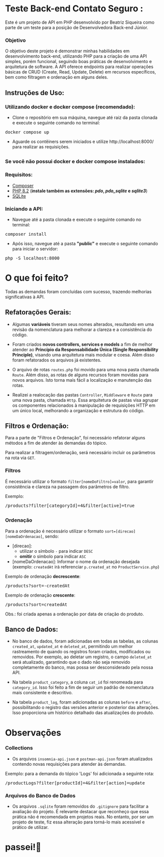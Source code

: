# Teste Back-end Contato Seguro :

Este é um projeto de API em PHP desenvolvido por Beatriz Siqueira como parte de um teste para a posição de Desenvolvedora Back-end Júnior.

### Objetivo

O objetivo deste projeto é demonstrar minhas habilidades em desenvolvimento back-end, utilizando PHP para a criação de uma API simples, porém funcional, seguindo boas práticas de desenvolvimento e arquitetura de software. A API oferece endpoints para realizar operações básicas de CRUD (Create, Read, Update, Delete) em recursos específicos, bem como filtragem e ordenação em alguns deles.

## Instruções de Uso:

### Utilizando docker e docker compose (recomendado):

-   Clone o repositório em sua máquina, navegue até raiz da pasta clonada e execute o seguinte comando no terminal:

  <pre>docker compose up </pre>

-   Aguarde os contêiners serem iniciados e utilize http://localhost:8000/ para realizar as requisições.

##

### Se você não possui docker e docker compose instalados:

### Requisitos:

-   <a href="https://getcomposer.org/"> Composer </a>
-   <a href="https://www.php.net/downloads.php"> PHP 8.2</a> (**instale também as extensões: _pdo_, _pdo_sqlite_ e _sqlite3_**)
-   <a href="https://www.sqlite.org/download.html"> SQLite </a>

### Iniciando a API:

-   Navegue até a pasta clonada e execute o seguinte comando no terminal:

<pre>composer install </pre>

-   Após isso, navegue até a pasta **"public"** e execute o seguinte comando para iniciar o servidor:

<pre>php -S localhost:8000 </pre>

# O que foi feito?

Todas as demandas foram concluídas com sucesso, trazendo melhorias significativas à API.

## Refatorações Gerais:

-   Algumas **variáveis** tiveram seus nomes alterados, resultando em uma revisão da nomenclatura para melhorar a clareza e a consistência do código.

-   Foram criados **novos controllers, services e models** a fim de melhor atender ao **Princípio da Responsabilidade Única (Single Responsibility Principle)**, visando uma arquitetura mais modular e coesa. Além disso foram refatorados os arquivos já existentes.

-   O arquivo de rotas `routes.php` foi movido para uma nova pasta chamada `Route`. Além disso, as rotas de alguns recursos foram movidas para novos arquivos. Isto torna mais fácil a localização e manutenção das rotas.

-   Realizei a realocação das pastas `Controller`, `Middleware` e `Route` para uma nova pasta, chamada `Http`. Essa arquitetura de pastas visa agrupar os componentes relacionados à manipulação de requisições HTTP em um único local, melhorando a organização e estrutura do código.

## Filtros e Ordenação:

Para a parte de "Filtros e Ordenação", foi necessário refatorar alguns métodos a fim de atender às demandas do tópico.

Para realizar a filtragem/ordenação, será necessário incluir os parâmetros na rota via `GET`.

### Filtros

É necessário utilizar o formato `filter[nomeDoFiltro]=valor`, para garantir consistência e clareza na passagem dos parâmetros de filtro.

Exemplo:

<pre>/products?filter[categoryId]=4&filter[active]=true</pre>

##

### Ordenação

Para a ordenação é necessário utilizar o formato `sort=[direcao][nomeDaOrdenacao]`, sendo:

-   [direcao]:
    -   utilizar o símbolo `-` para indicar `DESC`
    -   **omitir** o símbolo para indicar `ASC`
-   [nomeDaOrdenacao]: Informar o nome da ordenação desejada (exemplo: `createdAt` irá referenciar `p.created_at` no `ProductService.php`)

Exemplo de ordenação **decrescente**:

<pre>/products?sort=-createdAt</pre>

Exemplo de ordenação **crescente**:

<pre>/products?sort=createdAt</pre>

Obs.: foi criada apenas a ordenação por data de criação do produto.

## Banco de Dados:

-   No banco de dados, foram adicionadas em todas as tabelas, as colunas `created_at`, `updated_at` e `deleted_at`, permitindo um melhor rastreamento de quando os registros foram criados, modificados ou removidos. Por exemplo, ao deletar um registro, o campo `deleted_at` será atualizado, garantindo que o dado não seja removido completamente do banco, mas possa ser desconsiderado pela nossa API.

-   Na tabela `product_category`, a coluna `cat_id` foi renomeada para `category_id`. Isso foi feito a fim de seguir um padrão de nomenclatura mais consistente e descritivo.

-   Na tabela `product_log`, foram adicionadas as colunas `before` e `after`, possibilitando o registro das versões anterior e posterior das alterações. Isso proporciona um histórico detalhado das atualizações do produto.

# Observações

### Collections

-   Os arquivos `insomnia-api.json` e `postman-api.json` foram atualizados contendo novas requisições para atender às demandas.

Exemplo: para a demanda do tópico 'Logs' foi adicionada a seguinte rota:

<pre>/productLogs?filter[productId]=4&filter[action]=update</pre>

### Arquivos do Banco de Dados

-   Os arquivos `.sqlite` foram removidos do `.gitignore` para facilitar a avaliação do projeto. É relevante destacar que reconheço que essa prática não é recomendada em projetos reais. No entanto, por ser um projeto de teste, fiz essa alteração para torná-lo mais acessível e prático de utilizar.


# passei!🥳